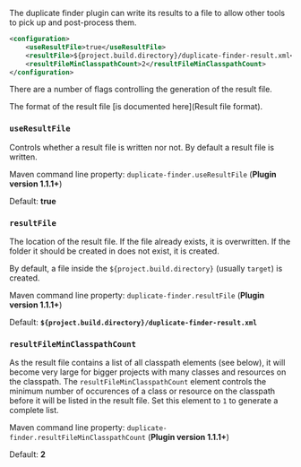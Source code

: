 The duplicate finder plugin can write its results to a file to allow other tools to pick up and post-process them.

```xml
<configuration>
    <useResultFile>true</useResultFile>
    <resultFile>${project.build.directory}/duplicate-finder-result.xml</resultFile>
    <resultFileMinClasspathCount>2</resultFileMinClasspathCount>
</configuration>
```

There are a number of flags controlling the generation of the result file.

The format of the result file [is documented here](Result file format).

### `useResultFile`

Controls whether a result file is written nor not. By default a result file is written.

Maven command line property: `duplicate-finder.useResultFile` (**Plugin version 1.1.1+**)

Default: **true**

### `resultFile`

The location of the result file. If the file already exists, it is overwritten. If the folder it should be created in does not exist, it is created.

By default, a file inside the `${project.build.directory}` (usually `target`) is created.

Maven command line property: `duplicate-finder.resultFile` (**Plugin version 1.1.1+**)

Default: **`${project.build.directory}/duplicate-finder-result.xml`**

### `resultFileMinClasspathCount`

As the result file contains a list of all classpath elements (see below), it will become very large for bigger projects with many classes and resources on the classpath. The `resultFileMinClasspathCount` element controls the minimum number of occurences of a class or resource on the classpath before it will be listed in the result file. Set this element to `1` to generate a complete list.

Maven command line property: `duplicate-finder.resultFileMinClasspathCount` (**Plugin version 1.1.1+**)

Default: **2**
